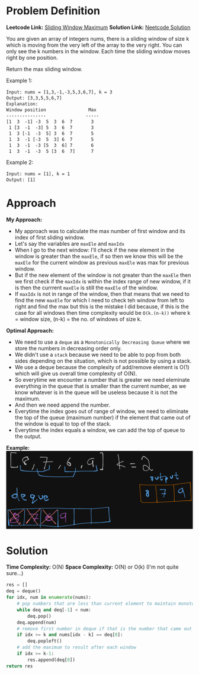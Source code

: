 # Problem Definition

**Leetcode Link:** [Sliding Window Maximum](https://leetcode.com/problems/sliding-window-maximum/submissions/1371731395/)
**Solution Link:** [Neetcode Solution](https://youtu.be/DfljaUwZsOk?si=t3OTUuMlOCL3p_dR)

You are given an array of integers nums, there is a sliding window of size k which is moving from the very left of the array to the very right. You can only see the k numbers in the window. Each time the sliding window moves right by one position.

Return the max sliding window.

Example 1:
```
Input: nums = [1,3,-1,-3,5,3,6,7], k = 3
Output: [3,3,5,5,6,7]
Explanation: 
Window position                Max
---------------               -----
[1  3  -1] -3  5  3  6  7       3
 1 [3  -1  -3] 5  3  6  7       3
 1  3 [-1  -3  5] 3  6  7       5
 1  3  -1 [-3  5  3] 6  7       5
 1  3  -1  -3 [5  3  6] 7       6
 1  3  -1  -3  5 [3  6  7]      7
```

Example 2:
```
Input: nums = [1], k = 1
Output: [1]
```

# Approach

**My Approach:**
- My approach was to calculate the max number of first window and its index of first sliding window.
- Let's say the variables are `maxEle` and `maxIdx`
- When I go to the next window: I'll check if the new element in the window is greater than the `maxEle`, if so then we know this will be the `maxEle` for the current window as previous `maxEle` was max for previous window.
- But if the new element of the window is not greater than the `maxEle` then we first check if the `maxIdx` is within the index range of new window, if it is then the currrent `maxEle` is still the `maxEle` of the window.
- If `maxIdx` is not in range of the window, then that means that we need to find the new `maxEle` for which I need to check teh window from left to right and find the max but this is the mistake I did because, if this is the case for all windows then time complexity would be `O(k.(n-k))` where k = window size, (n-k) = the no. of windows of size k.

**Optimal Approach:**
- We need to use a `deque` as a `Monotonically Decreasing Queue` where we store the numbers in decreasing order only.
- We didn't use a `stack` because we need to be able to pop from both sides depending on the situation, which is not possible by using a stack.
- We use a deque because the complexity of add/remove element is O(1) which will give us overall time complexity of O(N).
- So everytime we encounter a number that is greater we need eleminate everything in the queue that is smaller than the current number, as we know whatever is in the queue will be useless because it is not the maximum.
- And then we need append the number. 
- Everytime the index goes out of range of window, we need to eliminate the top of the queue (maximum number) if the element that came out of the window is equal to top of the stack.
- Everytime the index equals a window, we can add the top of queue to the output.

**Example:**
![alt text](image.png)


# Solution

**Time Complexity:** O(N)
**Space Complexity:** O(N) or O(k) (I'm not quite sure...)

```python
res = []
deq = deque()
for idx, num in enumerate(nums):
    # pop numbers that are less than current element to maintain monotonic decreasing order
    while deq and deq[-1] < num:
        deq.pop()
    deq.append(num)
    # remove first number in deque if that is the number that came out of the window
    if idx >= k and nums[idx - k] == deq[0]:
        deq.popleft()
    # add the maximum to result after each window
    if idx >= k-1:
        res.append(deq[0])
return res
```